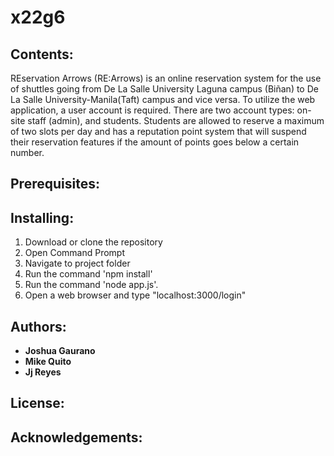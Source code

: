 # x22g6

## Contents:
REservation Arrows (RE:Arrows) is an online reservation system for the use of shuttles going from De La Salle University Laguna campus (Biñan) to De La Salle University-Manila(Taft) campus and vice versa. To utilize the web application, a user account is required.  There are two account types: on-site staff (admin), and students. Students are allowed to reserve a maximum of two slots per day and has a reputation point system that will suspend their reservation features if the amount of points goes below a certain number.

## Prerequisites: 

## Installing: 
1. Download or clone the repository
2. Open Command Prompt 
3. Navigate to project folder
4. Run the command 'npm install'
5. Run the command 'node app.js'. 
6. Open a web browser and type "localhost:3000/login"

## Authors:
* **Joshua Gaurano** 
* **Mike Quito**
* **Jj Reyes**

## License:

## Acknowledgements:

